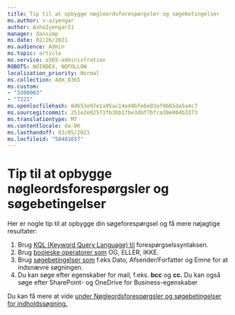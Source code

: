 ```yaml
---
title: Tip til at opbygge nøgleordsforespørgsler og søgebetingelser
ms.author: v-aiyengar
author: AshaIyengar21
manager: dansimp
ms.date: 02/26/2021
ms.audience: Admin
ms.topic: article
ms.service: o365-administration
ROBOTS: NOINDEX, NOFOLLOW
localization_priority: Normal
ms.collection: Adm_O365
ms.custom:
- "3200003"
- "7221"
ms.openlocfilehash: 8d653e97e1a95ac14e49bfe6e03af0b65da5a4c7
ms.sourcegitcommit: 251e2e82571fb3bb1fbe3dbf7bfca30e004b3373
ms.translationtype: MT
ms.contentlocale: da-DK
ms.lasthandoff: 03/05/2021
ms.locfileid: "50481657"
---
```

# <a name="tips-for-building-keyword-queries-and-search-conditions"></a>Tip til at opbygge nøgleordsforespørgsler og søgebetingelser

Her er nogle tip til at opbygge din søgeforespørgsel og få mere nøjagtige resultater:

1. Brug [KQL (Keyword Query Language) til](https://go.microsoft.com/fwlink/?linkid=2101591) forespørgselssyntaksen.
1. Brug [booleske operatorer som](https://go.microsoft.com/fwlink/?linkid=2101592) OG, ELLER, IKKE.
1. Brug [søgebetingelser som](https://go.microsoft.com/fwlink/?linkid=2102410) f.eks Dato, Afsender/Forfatter og Emne for at indsnævre søgningen.
1. Du kan søge efter egenskaber for mail, f.eks. **bcc** og **cc.** Du kan også søge efter SharePoint- og OneDrive for Business-egenskaber

Du kan få mere at vide [under Nøgleordsforespørgsler og søgebetingelser for indholdssøgning.](https://go.microsoft.com/fwlink/?linkid=2102411)
